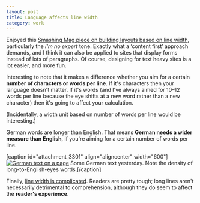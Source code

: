 ```yaml
---
layout: post
title: Language affects line width
category: work
---
```


Enjoyed this [Smashing Mag piece on building layouts based on line width](http://www.smashingmagazine.com/2013/03/01/logical-breakpoints-responsive-design/), particularly the _I'm no expert_ tone. Exactly what a ‘content first’ approach demands, and I think it can also be applied to sites that display forms instead of lots of paragraphs. Of course, designing for text heavy sites is a lot easier, and more fun.

Interesting to note that it makes a difference whether you aim for a certain **number of characters or words per line**. If it's characters then your language doesn't matter. If it's words (and I've always aimed for 10–12 words per line because the eye shifts at a new word rather than a new character) then it's going to affect your calculation.

(Incidentally, a width unit based on number of words per line would be interesting.)

German words are longer than English. That means **German needs a wider measure than English**, if you're aiming for a certain number of words per line.

[caption id="attachment_3301" align="aligncenter" width="600"][![German text on a page](http://leonpaternoster.com/wp-content/uploads/2013/03/german.jpg)](http://leonpaternoster.com/2013/03/language-affects-line-width/german/) Some German text yesterday. Note the density of long-to-English-eyes words.[/caption]

Finally, [line width is complicated](http://blog.fawny.org/2005/09/21/measures/). Readers are pretty tough; long lines aren't necessarily detrimental to comprehension, although they do seem to affect the **reader's experience**.
